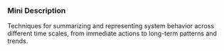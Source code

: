 ### Mini Description

Techniques for summarizing and representing system behavior across different time scales, from immediate actions to long-term patterns and trends.
